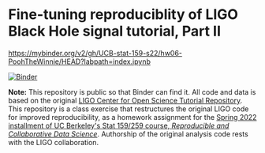 # Fine-tuning reproduciblity of LIGO Black Hole signal tutorial, Part II

https://mybinder.org/v2/gh/UCB-stat-159-s22/hw06-PoohTheWinnie/HEAD?labpath=index.ipynb

[![Binder](https://mybinder.org/badge_logo.svg)](https://mybinder.org/v2/gh/UCB-stat-159-s22/hw06-PoohTheWinnie/HEAD?labpath=index.ipynb)

**Note:** This repository is public so that Binder can find it. All code and data is based on the original [LIGO Center for Open Science Tutorial Repository](https://github.com/losc-tutorial/LOSC_Event_tutorial). This repository is a class exercise that restructures the original LIGO code for improved reproducibility, as a homework assignment for the [Spring 2022 installment of UC Berkeley's Stat 159/259 course, _Reproducible and Collaborative Data Science_](https://ucb-stat-159-s22.github.io). Authorship of the original analysis code rests with the LIGO collaboration.
